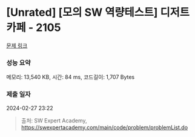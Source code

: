 # [Unrated] [모의 SW 역량테스트] 디저트 카페 - 2105 

[문제 링크](https://swexpertacademy.com/main/code/problem/problemDetail.do?contestProbId=AV5VwAr6APYDFAWu) 

### 성능 요약

메모리: 13,540 KB, 시간: 84 ms, 코드길이: 1,707 Bytes

### 제출 일자

2024-02-27 23:22



> 출처: SW Expert Academy, https://swexpertacademy.com/main/code/problem/problemList.do